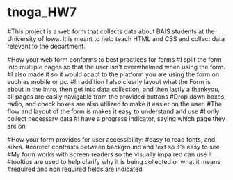 # tnoga_HW7


#This project is a web form that collects data about BAIS students at the University of Iowa. It is meant to help teach HTML and CSS and collect data relevant to the department.


#How your web form conforms to best practices for forms
#I split the form into multiple pages so that the user isn't overwhelmed when using the form. 
#I also made it so it would adapt to the platform you are using the form on such as mobile or pc. 
#In addition I also clearly layout what the Form is about in the intro, then get into data collection, and then lastly a thankyou, all pages are easily navigable from the provided buttons
#Drop down boxes, radio, and check boxes are also utilized to make it easier on the user.
#The flow and layout of the form is makes it easy to understand and use
#I only collect necessary data
#I have a progress indicator, saying which page they are on

#How your form provides for user accessibility:
#easy to read fonts, and sizes.
#correct contrasts between background and text so it's easy to see
#My form works with screen readers so the visually impaired can use it
#tooltips are used to help clarify why it is being collected or what it means
#required and non required fields are indicated
